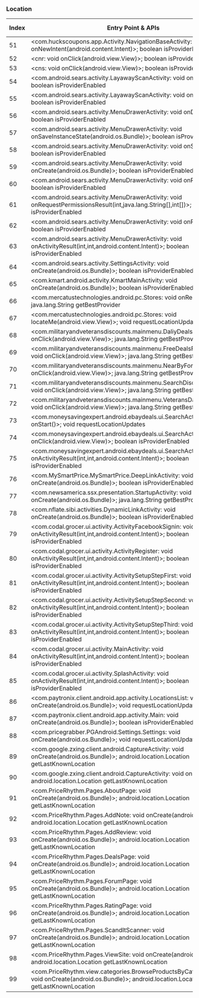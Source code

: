 ### Location
| Index | Entry Point & APIs | Screen shot | Resource id | Label |
| ------------- | ------------- | ------------- |-------------|-------------|
| 51 | <com.huckscoupons.app.Activity.NavigationBaseActivity: void onNewIntent(android.content.Intent)>; boolean isProviderEnabled | ![](F:\COSMOS\output\py\Play_win8\Shopping\com.huckscoupons.app\com.huckscoupons.app.Activity.NavigationBaseActivity.png) |  | F |
| 52 | <cnr: void onClick(android.view.View)>; boolean isProviderEnabled | ![](F:\COSMOS\output\py\Play_win8\Shopping\com.huckscoupons.app\com.huckscoupons.app.Activity.NavigationBaseActivity.png) |  | F |
| 53 | <cns: void onClick(android.view.View)>; boolean isProviderEnabled | ![](F:\COSMOS\output\py\Play_win8\Shopping\com.huckscoupons.app\com.huckscoupons.app.Activity.NavigationBaseActivity.png) |  | F |
| 54 | <com.android.sears.activity.LayawayScanActivity: void onResume()>; boolean isProviderEnabled | ![](F:\COSMOS\output\py\Play_win8\Shopping\com.sears.android\com.android.sears.activity.LayawayScanActivity.png) |  | F |
| 55 | <com.android.sears.activity.LayawayScanActivity: void onPause()>; boolean isProviderEnabled | ![](F:\COSMOS\output\py\Play_win8\Shopping\com.sears.android\com.android.sears.activity.LayawayScanActivity.png) |  | F |
| 56 | <com.android.sears.activity.MenuDrawerActivity: void onDestroy()>; boolean isProviderEnabled | ![](F:\COSMOS\output\py\Play_win8\Shopping\com.kmart.android\com.android.sears.activity.MenuDrawerActivity.png) |  | D |
| 57 | <com.android.sears.activity.MenuDrawerActivity: void onSaveInstanceState(android.os.Bundle)>; boolean isProviderEnabled | ![](F:\COSMOS\output\py\Play_win8\Shopping\com.kmart.android\com.android.sears.activity.MenuDrawerActivity.png) |  | D |
| 58 | <com.android.sears.activity.MenuDrawerActivity: void onStart()>; boolean isProviderEnabled | ![](F:\COSMOS\output\py\Play_win8\Shopping\com.kmart.android\com.android.sears.activity.MenuDrawerActivity.png) |  | D |
| 59 | <com.android.sears.activity.MenuDrawerActivity: void onCreate(android.os.Bundle)>; boolean isProviderEnabled | ![](F:\COSMOS\output\py\Play_win8\Shopping\com.kmart.android\com.android.sears.activity.MenuDrawerActivity.png) |  | D |
| 60 | <com.android.sears.activity.MenuDrawerActivity: void onResume()>; boolean isProviderEnabled | ![](F:\COSMOS\output\py\Play_win8\Shopping\com.kmart.android\com.android.sears.activity.MenuDrawerActivity.png) |  | D |
| 61 | <com.android.sears.activity.MenuDrawerActivity: void onRequestPermissionsResult(int,java.lang.String[],int[])>; boolean isProviderEnabled | ![](F:\COSMOS\output\py\Play_win8\Shopping\com.kmart.android\com.android.sears.activity.MenuDrawerActivity.png) |  | D |
| 62 | <com.android.sears.activity.MenuDrawerActivity: void onPause()>; boolean isProviderEnabled | ![](F:\COSMOS\output\py\Play_win8\Shopping\com.kmart.android\com.android.sears.activity.MenuDrawerActivity.png) |  | D |
| 63 | <com.android.sears.activity.MenuDrawerActivity: void onActivityResult(int,int,android.content.Intent)>; boolean isProviderEnabled | ![](F:\COSMOS\output\py\Play_win8\Shopping\com.kmart.android\com.android.sears.activity.MenuDrawerActivity.png) |  | D |
| 64 | <com.android.sears.activity.SettingsActivity: void onCreate(android.os.Bundle)>; boolean isProviderEnabled | ![](F:\COSMOS\output\py\Play_win8\Shopping\com.sears.android\com.android.sears.activity.SettingsActivity.png) |  | F |
| 65 | <com.kmart.android.activity.KmartMainActivity: void onCreate(android.os.Bundle)>; boolean isProviderEnabled | ![](F:\COSMOS\output\py\Play_win8\Shopping\com.kmart.android\com.kmart.android.activity.KmartMainActivity.png) |  | |
| 66 | <com.mercatustechnologies.android.pc.Stores: void onResume()>; java.lang.String getBestProvider | ![](F:\COSMOS\output\py\Play_win8\Shopping\com.mercatustechnologies.android.pc\com.mercatustechnologies.android.pc.Stores.png) |  | T |
| 67 | <com.mercatustechnologies.android.pc.Stores: void locateMe(android.view.View)>; void requestLocationUpdates | ![](F:\COSMOS\output\py\Play_win8\Shopping\com.mercatustechnologies.android.pc\com.mercatustechnologies.android.pc.Stores.png) |  | T |
| 68 | <com.militaryandveteransdiscounts.mainmenu.DaliyDealsActivity: void onClick(android.view.View)>; java.lang.String getBestProvider | ![](F:\COSMOS\output\py\Play_win8\Shopping\com.militaryandveteransdiscounts.android\com.militaryandveteransdiscounts.mainmenu.DaliyDealsActivity.png) |  | T |
| 69 | <com.militaryandveteransdiscounts.mainmenu.FreeDealsFormActivity: void onClick(android.view.View)>; java.lang.String getBestProvider | ![](F:\COSMOS\output\py\Play_win8\Shopping\com.militaryandveteransdiscounts.android\com.militaryandveteransdiscounts.mainmenu.FreeDealsFormActivity.png) |  | T |
| 70 | <com.militaryandveteransdiscounts.mainmenu.NearByFormActivity: void onClick(android.view.View)>; java.lang.String getBestProvider | ![](F:\COSMOS\output\py\Play_win8\Shopping\com.militaryandveteransdiscounts.android\com.militaryandveteransdiscounts.mainmenu.NearByFormActivity.png) |  | T |
| 71 | <com.militaryandveteransdiscounts.mainmenu.SearchDiscountsActivity: void onClick(android.view.View)>; java.lang.String getBestProvider | ![](F:\COSMOS\output\py\Play_win8\Shopping\com.militaryandveteransdiscounts.android\com.militaryandveteransdiscounts.mainmenu.SearchDiscountsActivity.png) |  | T |
| 72 | <com.militaryandveteransdiscounts.mainmenu.VeteransDayFormActivity: void onClick(android.view.View)>; java.lang.String getBestProvider | ![](F:\COSMOS\output\py\Play_win8\Shopping\com.militaryandveteransdiscounts.android\com.militaryandveteransdiscounts.mainmenu.VeteransDayFormActivity.png) |  | T |
| 73 | <com.moneysavingexpert.android.ebaydeals.ui.SearchActivity: void onStart()>; void requestLocationUpdates | ![](F:\COSMOS\output\py\Play_win8\Shopping\com.moneysavingexpert.android.ebaydeals\com.moneysavingexpert.android.ebaydeals.ui.SearchActivity.png) |  | T |
| 74 | <com.moneysavingexpert.android.ebaydeals.ui.SearchActivity: void onClick(android.view.View)>; boolean isProviderEnabled | ![](F:\COSMOS\output\py\Play_win8\Shopping\com.moneysavingexpert.android.ebaydeals\com.moneysavingexpert.android.ebaydeals.ui.SearchActivity.png) |  | T |
| 75 | <com.moneysavingexpert.android.ebaydeals.ui.SearchActivity: void onActivityResult(int,int,android.content.Intent)>; boolean isProviderEnabled | ![](F:\COSMOS\output\py\Play_win8\Shopping\com.moneysavingexpert.android.ebaydeals\com.moneysavingexpert.android.ebaydeals.ui.SearchActivity.png) |  | T |
| 76 | <com.MySmartPrice.MySmartPrice.DeepLinkActivity: void onCreate(android.os.Bundle)>; boolean isProviderEnabled | ![](F:\COSMOS\output\py\Play_win8\Shopping\com.MySmartPrice.MySmartPrice\com.MySmartPrice.MySmartPrice.DeepLinkActivity.png) |  | D |
| 77 | <com.newsamerica.ssx.presentation.StartupActivity: void onCreate(android.os.Bundle)>; java.lang.String getBestProvider | ![](F:\COSMOS\output\py\Play_win8\Shopping\com.newsamerica.ssx\com.newsamerica.ssx.presentation.StartupActivity.png) |  | |
| 78 | <com.nflate.sibi.activities.DynamicLinkActivity: void onCreate(android.os.Bundle)>; boolean isProviderEnabled | ![](F:\COSMOS\output\py\Play_win8\Shopping\com.nflate.sibifull\com.nflate.sibi.activities.DynamicLinkActivity.png) |  | D |
| 79 | <com.codal.grocer.ui.activity.ActivityFacebookSignin: void onActivityResult(int,int,android.content.Intent)>; boolean isProviderEnabled | ![](F:\COSMOS\output\py\Play_win8\Shopping\com.omnicd.grocer\com.codal.grocer.ui.activity.ActivityFacebookSignin.png) |  | F |
| 80 | <com.codal.grocer.ui.activity.ActivityRegister: void onActivityResult(int,int,android.content.Intent)>; boolean isProviderEnabled | ![](F:\COSMOS\output\py\Play_win8\Shopping\com.omnicd.grocer\com.codal.grocer.ui.activity.ActivityRegister.png) |  | F |
| 81 | <com.codal.grocer.ui.activity.ActivitySetupStepFirst: void onActivityResult(int,int,android.content.Intent)>; boolean isProviderEnabled | ![](F:\COSMOS\output\py\Play_win8\Shopping\com.omnicd.grocer\com.codal.grocer.ui.activity.ActivitySetupStepFirst.png) |  | F |
| 82 | <com.codal.grocer.ui.activity.ActivitySetupStepSecond: void onActivityResult(int,int,android.content.Intent)>; boolean isProviderEnabled | ![](F:\COSMOS\output\py\Play_win8\Shopping\com.omnicd.grocer\com.codal.grocer.ui.activity.ActivitySetupStepSecond.png) |  | F |
| 83 | <com.codal.grocer.ui.activity.ActivitySetupStepThird: void onActivityResult(int,int,android.content.Intent)>; boolean isProviderEnabled | ![](F:\COSMOS\output\py\Play_win8\Shopping\com.omnicd.grocer\com.codal.grocer.ui.activity.ActivitySetupStepThird.png) |  | |
| 84 | <com.codal.grocer.ui.activity.MainActivity: void onActivityResult(int,int,android.content.Intent)>; boolean isProviderEnabled | ![](F:\COSMOS\output\py\Play_win8\Shopping\com.omnicd.grocer\com.codal.grocer.ui.activity.MainActivity.png) |  | F |
| 85 | <com.codal.grocer.ui.activity.SplashActivity: void onActivityResult(int,int,android.content.Intent)>; boolean isProviderEnabled | ![](F:\COSMOS\output\py\Play_win8\Shopping\com.omnicd.grocer\com.codal.grocer.ui.activity.SplashActivity.png) |  | F |
| 86 | <com.paytronix.client.android.app.activity.LocationsList: void onCreate(android.os.Bundle)>; void requestLocationUpdates | ![](F:\COSMOS\output\py\Play_win8\Shopping\com.paytronix.client.android.app.cpk\com.paytronix.client.android.app.activity.LocationsList.png) |  |  T|
| 87 | <com.paytronix.client.android.app.activity.Main: void onCreate(android.os.Bundle)>; boolean isProviderEnabled | ![](F:\COSMOS\output\py\Play_win8\Shopping\com.paytronix.client.android.app.cpk\com.paytronix.client.android.app.activity.Main.png) |  | F |
| 88 | <com.pricegrabber.PGAndroid.Settings.Settings: void onCreate(android.os.Bundle)>; void requestLocationUpdates | ![](F:\COSMOS\output\py\Play_win8\Shopping\com.pricegrabber.PGAndroid\com.pricegrabber.PGAndroid.Settings.Settings.png) |  | T |
| 89 | <com.google.zxing.client.android.CaptureActivity: void onCreate(android.os.Bundle)>; android.location.Location getLastKnownLocation | ![](F:\COSMOS\output\py\Play_win8\Shopping\com.PriceRhythm\com.google.zxing.client.android.CaptureActivity.png) |  | |
| 90 | <com.google.zxing.client.android.CaptureActivity: void onDestroy()>; android.location.Location getLastKnownLocation | ![](F:\COSMOS\output\py\Play_win8\Shopping\com.PriceRhythm\com.google.zxing.client.android.CaptureActivity.png) |  | |
| 91 | <com.PriceRhythm.Pages.AboutPage: void onCreate(android.os.Bundle)>; android.location.Location getLastKnownLocation | ![](F:\COSMOS\output\py\Play_win8\Shopping\com.PriceRhythm\com.PriceRhythm.Pages.AboutPage.png) |  | F |
| 92 | <com.PriceRhythm.Pages.AddNote: void onCreate(android.os.Bundle)>; android.location.Location getLastKnownLocation | ![](F:\COSMOS\output\py\Play_win8\Shopping\com.PriceRhythm\com.PriceRhythm.Pages.AddNote.png) |  | |
| 93 | <com.PriceRhythm.Pages.AddReview: void onCreate(android.os.Bundle)>; android.location.Location getLastKnownLocation | ![](F:\COSMOS\output\py\Play_win8\Shopping\com.PriceRhythm\com.PriceRhythm.Pages.AddReview.png) |  | |
| 94 | <com.PriceRhythm.Pages.DealsPage: void onCreate(android.os.Bundle)>; android.location.Location getLastKnownLocation | ![](F:\COSMOS\output\py\Play_win8\Shopping\com.PriceRhythm\com.PriceRhythm.Pages.DealsPage.png) |  | |
| 95 | <com.PriceRhythm.Pages.ForumPage: void onCreate(android.os.Bundle)>; android.location.Location getLastKnownLocation | ![](F:\COSMOS\output\py\Play_win8\Shopping\com.PriceRhythm\com.PriceRhythm.Pages.ForumPage.png) |  | |
| 96 | <com.PriceRhythm.Pages.RatingPage: void onCreate(android.os.Bundle)>; android.location.Location getLastKnownLocation | ![](F:\COSMOS\output\py\Play_win8\Shopping\com.PriceRhythm\com.PriceRhythm.Pages.RatingPage.png) |  | D |
| 97 | <com.PriceRhythm.Pages.ScandItScanner: void onCreate(android.os.Bundle)>; android.location.Location getLastKnownLocation | ![](F:\COSMOS\output\py\Play_win8\Shopping\com.PriceRhythm\com.PriceRhythm.Pages.ScandItScanner.png) |  | |
| 98 | <com.PriceRhythm.Pages.ViewSite: void onCreate(android.os.Bundle)>; android.location.Location getLastKnownLocation | ![](F:\COSMOS\output\py\Play_win8\Shopping\com.PriceRhythm\com.PriceRhythm.Pages.ViewSite.png) |  | |
| 99 | <com.PriceRhythm.view.categories.BrowseProductsByCategoryActivity: void onCreate(android.os.Bundle)>; android.location.Location getLastKnownLocation | ![](F:\COSMOS\output\py\Play_win8\Shopping\com.PriceRhythm\com.PriceRhythm.view.categories.BrowseProductsByCategoryActivity.png) |  | |
